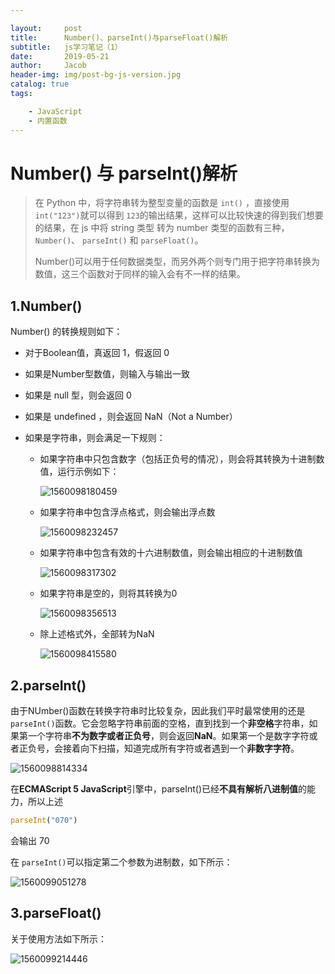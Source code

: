 ```yaml
---

layout:     post
title:      Number()、parseInt()与parseFloat()解析
subtitle:   js学习笔记（1）
date:       2019-05-21
author:     Jacob
header-img: img/post-bg-js-version.jpg
catalog: true
tags:

    - JavaScript
    - 内置函数
---
```


# Number() 与 parseInt()解析

> 在 Python 中，将字符串转为整型变量的函数是 ```int()``` ，直接使用 ```int("123")```就可以得到 `123`的输出结果，这样可以比较快速的得到我们想要的结果，在 js 中将 string 类型 转为 number 类型的函数有三种， `Number()`、 `parseInt()` 和 `parseFloat()`。
>
> Number()可以用于任何数据类型，而另外两个则专门用于把字符串转换为数值，这三个函数对于同样的输入会有不一样的结果。

## 1.Number()

Number() 的转换规则如下：

+ 对于Boolean值，真返回 1，假返回 0

+ 如果是Number型数值，则输入与输出一致

+ 如果是 null 型，则会返回 0

+ 如果是 undefined ，则会返回 NaN（Not a Number）

+ 如果是字符串，则会满足一下规则：

  + 如果字符串中只包含数字（包括正负号的情况），则会将其转换为十进制数值，运行示例如下：

    ![1560098180459](https://github.com/lcs1998/lcs1998.github.io/blob/master/img/1560098180459.png?raw=true)

  + 如果字符串中包含浮点格式，则会输出浮点数

    ![1560098232457](https://github.com/lcs1998/lcs1998.github.io/blob/master/img/1560098232457.png?raw=true)

  + 如果字符串中包含有效的十六进制数值，则会输出相应的十进制数值

    ![1560098317302](https://github.com/lcs1998/lcs1998.github.io/blob/master/img/1560098317302.png?raw=true)

  + 如果字符串是空的，则将其转换为0

    ![1560098356513](https://github.com/lcs1998/lcs1998.github.io/blob/master/img/1560098356513.png?raw=true)

  + 除上述格式外，全部转为NaN

    ![1560098415580](https://github.com/lcs1998/lcs1998.github.io/blob/master/img/1560098415580.png?raw=true)

## 2.parseInt()

由于NUmber()函数在转换字符串时比较复杂，因此我们平时最常使用的还是 `parseInt()`函数。它会忽略字符串前面的空格，直到找到一个**非空格**字符串，如果第一个字符串**不为数字或者正负号**，则会返回**NaN**。如果第一个是数字字符或者正负号，会接着向下扫描，知道完成所有字符或者遇到一个**非数字字符**。

![1560098814334](https://github.com/lcs1998/lcs1998.github.io/blob/master/img/1560098814334.png?raw=true)

在**ECMAScript 5 JavaScript**引擎中，parseInt()已经**不具有解析八进制值**的能力，所以上述

```javascript
parseInt("070")
```

会输出 70

在 `parseInt()`可以指定第二个参数为进制数，如下所示：

![1560099051278](https://github.com/lcs1998/lcs1998.github.io/blob/master/img/1560099051278.png?raw=true)

## 3.parseFloat()

关于使用方法如下所示：

![1560099214446](https://github.com/lcs1998/lcs1998.github.io/blob/master/img/1560099214446.png?raw=true)


